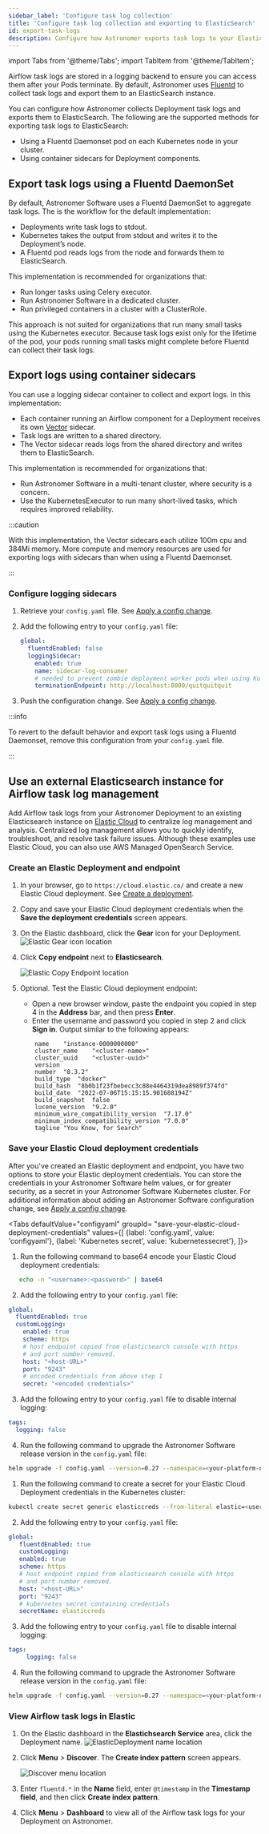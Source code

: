 ```yaml
---
sidebar_label: 'Configure task log collection'
title: 'Configure task log collection and exporting to ElasticSearch'
id: export-task-logs
description: Configure how Astronomer exports task logs to your ElasticSearch instance.
---
```


import Tabs from '@theme/Tabs';
import TabItem from '@theme/TabItem';

Airflow task logs are stored in a logging backend to ensure you can access them after your Pods terminate. By default, Astronomer uses [Fluentd](https://www.fluentd.org/) to collect task logs and export them to an ElasticSearch instance.

You can configure how Astronomer collects Deployment task logs and exports them to ElasticSearch. The following are the supported methods for exporting task logs to ElasticSearch:

- Using a Fluentd Daemonset pod on each Kubernetes node in your cluster.
- Using container sidecars for Deployment components.

## Export task logs using a Fluentd DaemonSet

By default, Astronomer Software uses a Fluentd DaemonSet to aggregate task logs. The is the workflow for the default implementation:

- Deployments write task logs to stdout.
- Kubernetes takes the output from stdout and writes it to the Deployment’s node.
- A Fluentd pod reads logs from the node and forwards them to ElasticSearch.

This implementation is recommended for organizations that:

- Run longer tasks using Celery executor.
- Run Astronomer Software in a dedicated cluster.
- Run privileged containers in a cluster with a ClusterRole.

This approach is not suited for organizations that run many small tasks using the Kubernetes executor. Because task logs exist only for the lifetime of the pod, your pods running small tasks might complete before Fluentd can collect their task logs.

## Export logs using container sidecars

You can use a logging sidecar container to collect and export logs. In this implementation:

- Each container running an Airflow component for a Deployment receives its own [Vector](https://vector.dev/) sidecar.
- Task logs are written to a shared directory.
- The Vector sidecar reads logs from the shared directory and writes them to ElasticSearch.

This implementation is recommended for organizations that:

- Run Astronomer Software in a multi-tenant cluster, where security is a concern.
- Use the KubernetesExecutor to run many short-lived tasks, which requires improved reliability.

:::caution

With this implementation, the Vector sidecars each utilize 100m cpu and 384Mi memory. More compute and memory resources are used for exporting logs with sidecars than when using a Fluentd Daemonset.

:::

### Configure logging sidecars

1. Retrieve your `config.yaml` file. See [Apply a config change](apply-platform-config.md).
2. Add the following entry to your `config.yaml` file:

    ```yaml
    global:
      fluentdEnabled: false
      loggingSidecar:
        enabled: true
        name: sidecar-log-consumer
        # needed to prevent zombie deployment worker pods when using KubernetesExecutor
        terminationEndpoint: http://localhost:8000/quitquitquit
    ```
3. Push the configuration change. See [Apply a config change](apply-platform-config.md).


:::info

To revert to the default behavior and export task logs using a Fluentd Daemonset, remove this configuration from your `config.yaml` file.

:::

## Use an external Elasticsearch instance for Airflow task log management

Add Airflow task logs from your Astronomer Deployment to an existing Elasticsearch instance on [Elastic Cloud](https://www.elastic.co/cloud/) to centralize log management and analysis. Centralized log management allows you to quickly identify, troubleshoot, and resolve task failure issues. Although these examples use Elastic Cloud, you can also use AWS Managed OpenSearch Service.

### Create an Elastic Deployment and endpoint

1. In your browser, go to `https://cloud.elastic.co/` and create a new Elastic Cloud deployment. See [Create a deployment](https://www.elastic.co/guide/en/cloud/current/ec-create-deployment.html#ec-create-deployment).
2. Copy and save your Elastic Cloud deployment credentials when the **Save the deployment credentials** screen appears.
3. On the Elastic dashboard, click the **Gear** icon for your Deployment.
  ![Elastic Gear icon location](/img/software/elasticsearch-gear-icon.png)
4. Click **Copy endpoint** next to **Elasticsearch**.

    ![Elastic Copy Endpoint location](/img/software/elasticsearch-copy-endpoint.png)

5. Optional. Test the Elastic Cloud deployment endpoint:
    - Open a new browser window, paste the endpoint you copied in step 4 in the **Address** bar, and then press **Enter**.
    - Enter the username and password you copied in step 2 and click **Sign in**. Output similar to the following appears:
    ```text
        name	"instance-0000000000"
        cluster_name	"<cluster-name>"
        cluster_uuid	"<cluster-uuid>"
        version
        number	"8.3.2"
        build_type	"docker"
        build_hash	"8b0b1f23fbebecc3c88e4464319dea8989f374fd"
        build_date	"2022-07-06T15:15:15.901688194Z"
        build_snapshot	false
        lucene_version	"9.2.0"
        minimum_wire_compatibility_version	"7.17.0"
        minimum_index_compatibility_version	"7.0.0"
        tagline	"You Know, for Search"
    ```

### Save your Elastic Cloud deployment credentials

After you've created an Elastic deployment and endpoint, you have two options to store your Elastic deployment credentials. You can store the credentials in your Astronomer Software helm values, or for greater security, as a secret in your Astronomer Software Kubernetes cluster. For additional information about adding an Astronomer Software configuration change, see [Apply a config change](apply-platform-config.md).

<Tabs
    defaultValue="configyaml"
    groupId= "save-your-elastic-cloud-deployment-credentials"
    values={[
        {label: 'config.yaml', value: 'configyaml'},
        {label: 'Kubernetes secret', value: 'kubernetessecret'},
    ]}>
<TabItem value="configyaml">

1. Run the following command to base64 encode your Elastic Cloud deployment credentials:

 ```bash
    echo -n "<username>:<password>" | base64
 ```
2. Add the following entry to your `config.yaml` file:

 ```yaml
 global:
   fluentdEnabled: true
   customLogging:
     enabled: true
     scheme: https
     # host endpoint copied from elasticsearch console with https
     # and port number removed.
     host: "<host-URL>"
     port: "9243"
     # encoded credentials from above step 1
     secret: "<encoded credentials>"    
 ```
3. Add the following entry to your `config.yaml` file to disable internal logging:

 ```yaml
 tags:
   logging: false     
 ```
4. Run the following command to upgrade the Astronomer Software release version in the `config.yaml` file:

 ```bash
 helm upgrade -f config.yaml --version=0.27 --namespace=<your-platform-namespace> <your-platform-release-name> astronomer/astronomer
 ```

</TabItem>
<TabItem value="kubernetessecret">

1. Run the following command to create a secret for your Elastic Cloud Deployment credentials in the Kubernetes cluster:

 ```bash
 kubectl create secret generic elasticcreds --from-literal elastic=<username>:<password> --namespace=<your-platform-namespace>
 ```
2. Add the following entry to your `config.yaml` file:

 ```yaml
 global:
    fluentdEnabled: true
    customLogging:
    enabled: true
    scheme: https
    # host endpoint copied from elasticsearch console with https
    # and port number removed.
    host: "<host-URL>"
    port: "9243"
    # kubernetes secret containing credentials
    secretName: elasticcreds   
 ```
3. Add the following entry to your `config.yaml` file to disable internal logging:

 ```yaml
 tags:
      logging: false    
 ```
4. Run the following command to upgrade the Astronomer Software release version in the `config.yaml` file:

  ```bash
  helm upgrade -f config.yaml --version=0.27 --namespace=<your-platform-namespace> <your-platform-release-name> astronomer/astronomer
 ```

</TabItem>
</Tabs>

### View Airflow task logs in Elastic

1. On the Elastic dashboard in the **Elastichsearch Service** area, click the Deployment name.
  ![ElasticDeployment name location](/img/software/elasticsearch-deployment-name.png)
2. Click **Menu** > **Discover**. The **Create index pattern** screen appears.

    ![Discover menu location](/img/software/elasticsearch-discover.png)

3. Enter `fluentd.*` in the **Name** field, enter `@timestamp` in the **Timestamp field**, and then click **Create index pattern**.
4. Click **Menu** > **Dashboard** to view all of the Airflow task logs for your Deployment on Astronomer.
